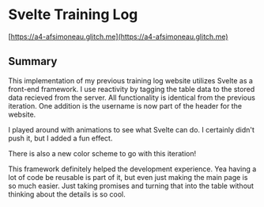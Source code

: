 # Svelte Training Log

[https://a4-afsimoneau.glitch.me](https://a4-afsimoneau.glitch.me)

## Summary

This implementation of my previous training log website utilizes Svelte as a front-end framework. I use reactivity by tagging the table data to the stored data recieved from the server. All functionality is identical from the previous iteration. One addition is the username is now part of the header for the website.

I played around with animations to see what Svelte can do. I certainly didn't push it, but I added a fun effect.

There is also a new color scheme to go with this iteration!

This framework definitely helped the development experience. Yea having a lot of code be reusable is part of it, but even just making the main page is so much easier. Just taking promises and turning that into the table without thinking about the details is so cool.
